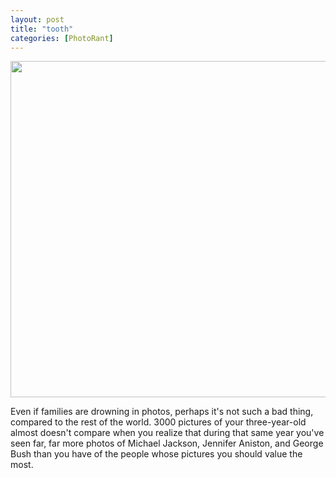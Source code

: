 ```yaml
---
layout: post
title: "tooth"
categories: [PhotoRant]
---
```

<img src="/pix2005/tooth.jpg" width=807 height=538 border=0>

Even if families are drowning in photos, perhaps it's not such a bad thing, compared to the rest of the world. 3000 pictures of your three-year-old almost doesn't compare when you realize that during that same year you've seen far, far more photos of Michael Jackson, Jennifer Aniston, and George Bush than you have of the people whose pictures you should value the most.


